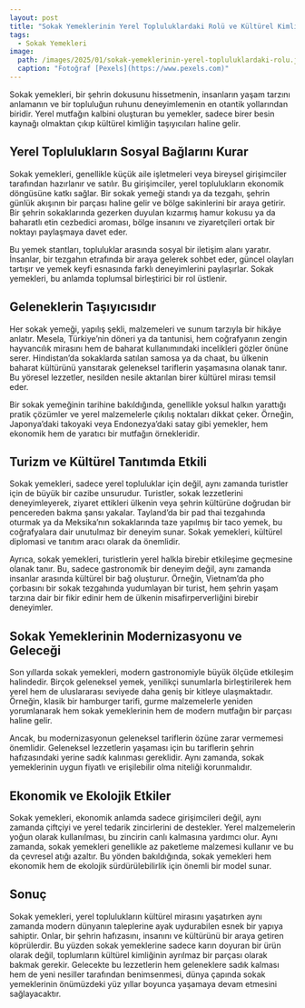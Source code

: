 ```yaml
---
layout: post
title: "Sokak Yemeklerinin Yerel Topluluklardaki Rolü ve Kültürel Kimlik Yansıması"
tags:
  - Sokak Yemekleri
image: 
  path: /images/2025/01/sokak-yemeklerinin-yerel-topluluklardaki-rolu.jpg
  caption: "Fotoğraf [Pexels](https://www.pexels.com)"
---
```


Sokak yemekleri, bir şehrin dokusunu hissetmenin, insanların yaşam tarzını anlamanın ve bir topluluğun ruhunu deneyimlemenin en otantik yollarından biridir. Yerel mutfağın kalbini oluşturan bu yemekler, sadece birer besin kaynağı olmaktan çıkıp kültürel kimliğin taşıyıcıları haline gelir.

## Yerel Toplulukların Sosyal Bağlarını Kurar

Sokak yemekleri, genellikle küçük aile işletmeleri veya bireysel girişimciler tarafından hazırlanır ve satılır. Bu girişimciler, yerel toplulukların ekonomik döngüsüne katkı sağlar. Bir sokak yemeği standı ya da tezgahı, şehrin günlük akışının bir parçası haline gelir ve bölge sakinlerini bir araya getirir. Bir şehrin sokaklarında gezerken duyulan kızarmış hamur kokusu ya da baharatlı etin cezbedici aroması, bölge insanını ve ziyaretçileri ortak bir noktayı paylaşmaya davet eder.

Bu yemek stantları, topluluklar arasında sosyal bir iletişim alanı yaratır. İnsanlar, bir tezgahın etrafında bir araya gelerek sohbet eder, güncel olayları tartışır ve yemek keyfi esnasında farklı deneyimlerini paylaşırlar. Sokak yemekleri, bu anlamda toplumsal birleştirici bir rol üstlenir.

## Geleneklerin Taşıyıcısıdır

Her sokak yemeği, yapılış şekli, malzemeleri ve sunum tarzıyla bir hikâye anlatır. Mesela, Türkiye’nin döneri ya da tantunisi, hem coğrafyanın zengin hayvancılık mirasını hem de baharat kullanımındaki incelikleri gözler önüne serer. Hindistan’da sokaklarda satılan samosa ya da chaat, bu ülkenin baharat kültürünü yansıtarak geleneksel tariflerin yaşamasına olanak tanır. Bu yöresel lezzetler, nesilden nesile aktarılan birer kültürel mirası temsil eder.

Bir sokak yemeğinin tarihine bakıldığında, genellikle yoksul halkın yarattığı pratik çözümler ve yerel malzemelerle çıkılış noktaları dikkat çeker. Örneğin, Japonya’daki takoyaki veya Endonezya’daki satay gibi yemekler, hem ekonomik hem de yaratıcı bir mutfağın örnekleridir.

## Turizm ve Kültürel Tanıtımda Etkili

Sokak yemekleri, sadece yerel topluluklar için değil, aynı zamanda turistler için de büyük bir cazibe unsurudur. Turistler, sokak lezzetlerini deneyimleyerek, ziyaret ettikleri ülkenin veya şehrin kültürüne doğrudan bir pencereden bakma şansı yakalar. Tayland’da bir pad thai tezgahında oturmak ya da Meksika’nın sokaklarında taze yapılmış bir taco yemek, bu coğrafyalara dair unutulmaz bir deneyim sunar. Sokak yemekleri, kültürel diplomasi ve tanıtım aracı olarak da önemlidir.

Ayrıca, sokak yemekleri, turistlerin yerel halkla birebir etkileşime geçmesine olanak tanır. Bu, sadece gastronomik bir deneyim değil, aynı zamanda insanlar arasında kültürel bir bağ oluşturur. Örneğin, Vietnam’da pho çorbasını bir sokak tezgahında yudumlayan bir turist, hem şehrin yaşam tarzına dair bir fikir edinir hem de ülkenin misafirperverliğini birebir deneyimler.

## Sokak Yemeklerinin Modernizasyonu ve Geleceği

Son yıllarda sokak yemekleri, modern gastronomiyle büyük ölçüde etkileşim halindedir. Birçok geleneksel yemek, yenilikçi sunumlarla birleştirilerek hem yerel hem de uluslararası seviyede daha geniş bir kitleye ulaşmaktadır. Örneğin, klasik bir hamburger tarifi, gurme malzemelerle yeniden yorumlanarak hem sokak yemeklerinin hem de modern mutfağın bir parçası haline gelir.

Ancak, bu modernizasyonun geleneksel tariflerin özüne zarar vermemesi önemlidir. Geleneksel lezzetlerin yaşaması için bu tariflerin şehrin hafızasındaki yerine sadık kalınması gereklidir. Aynı zamanda, sokak yemeklerinin uygun fiyatlı ve erişilebilir olma niteliği korunmalıdır.

## Ekonomik ve Ekolojik Etkiler

Sokak yemekleri, ekonomik anlamda sadece girişimcileri değil, aynı zamanda çiftçiyi ve yerel tedarik zincirlerini de destekler. Yerel malzemelerin yoğun olarak kullanılması, bu zincirin canlı kalmasına yardımcı olur. Aynı zamanda, sokak yemekleri genellikle az paketleme malzemesi kullanır ve bu da çevresel atığı azaltır. Bu yönden bakıldığında, sokak yemekleri hem ekonomik hem de ekolojik sürdürülebilirlik için önemli bir model sunar.

## Sonuç

Sokak yemekleri, yerel toplulukların kültürel mirasını yaşatırken aynı zamanda modern dünyanın taleplerine ayak uydurabilen esnek bir yapıya sahiptir. Onlar, bir şehrin hafızasını, insanını ve kültürünü bir araya getiren köprülerdir. Bu yüzden sokak yemeklerine sadece karın doyuran bir ürün olarak değil, toplumların kültürel kimliğinin ayrılmaz bir parçası olarak bakmak gerekir. Gelecekte bu lezzetlerin hem geleneklere sadık kalması hem de yeni nesiller tarafından benimsenmesi, dünya çapında sokak yemeklerinin önümüzdeki yüz yıllar boyunca yaşamaya devam etmesini sağlayacaktır.
